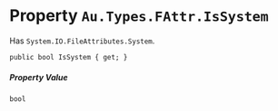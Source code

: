 # Property `Au.Types.FAttr.IsSystem`

Has `System.IO.FileAttributes.System`.

```
public bool IsSystem { get; }
```

##### Property Value

`bool`